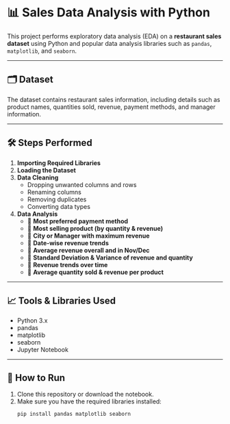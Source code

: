 # 📊 Sales Data Analysis with Python

This project performs exploratory data analysis (EDA) on a **restaurant sales dataset** using Python and popular data analysis libraries such as `pandas`, `matplotlib`, and `seaborn`.

---

## 🗂️ Dataset

The dataset contains restaurant sales information, including details such as product names, quantities sold, revenue, payment methods, and manager information.

---

## 🛠️ Steps Performed

1. **Importing Required Libraries**
2. **Loading the Dataset**
3. **Data Cleaning**
   - Dropping unwanted columns and rows
   - Renaming columns
   - Removing duplicates
   - Converting data types
4. **Data Analysis**
   - 📌 **Most preferred payment method**
   - 📌 **Most selling product (by quantity & revenue)**
   - 📌 **City or Manager with maximum revenue**
   - 📌 **Date-wise revenue trends**
   - 📌 **Average revenue overall and in Nov/Dec**
   - 📌 **Standard Deviation & Variance of revenue and quantity**
   - 📌 **Revenue trends over time**
   - 📌 **Average quantity sold & revenue per product**

---

## 📈 Tools & Libraries Used

- Python 3.x
- pandas
- matplotlib
- seaborn
- Jupyter Notebook

---

## 📌 How to Run

1. Clone this repository or download the notebook.
2. Make sure you have the required libraries installed:
   ```bash
   pip install pandas matplotlib seaborn
